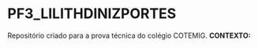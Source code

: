 # PF3_LILITHDINIZPORTES
Repositório criado para a prova técnica do colégio COTEMIG.
<b>CONTEXTO:</b>
